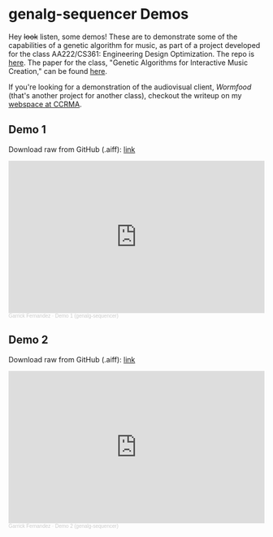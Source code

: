 # genalg-sequencer Demos

Hey ~~look~~ listen, some demos! These are to demonstrate some of the
capabilities of a genetic algorithm for music, as part of a project developed
for the class AA222/CS361: Engineering Design Optimization. The repo is
[here](https://github.com/garrickf/genalg-sequencer). The paper for the class,
"Genetic Algorithms for Interactive Music Creation," can be found
[here](https://raw.githubusercontent.com/garrickf/genalg-sequencer/main/tex/paper.pdf).

If you're looking for a demonstration of the audiovisual client, _Wormfood_
(that's another project for another class), checkout the writeup on my
[webspace at CCRMA](https://ccrma.stanford.edu/~gfaerr/220a/final/).

## Demo 1

Download raw from GitHub (.aiff):
[link](https://raw.githubusercontent.com/garrickf/genalg-sequencer-demos/main/demo1.aiff)

<iframe width="100%" height="300" scrolling="no" frameborder="no" allow="autoplay" src="https://w.soundcloud.com/player/?url=https%3A//api.soundcloud.com/tracks/1059243223&color=%23ff5500&auto_play=false&hide_related=false&show_comments=true&show_user=true&show_reposts=false&show_teaser=true&visual=true"></iframe><div style="font-size: 10px; color: #cccccc;line-break: anywhere;word-break: normal;overflow: hidden;white-space: nowrap;text-overflow: ellipsis; font-family: Interstate,Lucida Grande,Lucida Sans Unicode,Lucida Sans,Garuda,Verdana,Tahoma,sans-serif;font-weight: 100;"><a href="https://soundcloud.com/user-598440261" title="Garrick Fernandez" target="_blank" style="color: #cccccc; text-decoration: none;">Garrick Fernandez</a> · <a href="https://soundcloud.com/user-598440261/demo-1-genalg-sequencer" title="Demo 1 (genalg-sequencer)" target="_blank" style="color: #cccccc; text-decoration: none;">Demo 1 (genalg-sequencer)</a></div>

## Demo 2

Download raw from GitHub (.aiff):
[link](https://raw.githubusercontent.com/garrickf/genalg-sequencer-demos/main/demo2.aiff)

<iframe width="100%" height="300" scrolling="no" frameborder="no" allow="autoplay" src="https://w.soundcloud.com/player/?url=https%3A//api.soundcloud.com/tracks/1059542422&color=%23ff5500&auto_play=false&hide_related=false&show_comments=true&show_user=true&show_reposts=false&show_teaser=true&visual=true"></iframe><div style="font-size: 10px; color: #cccccc;line-break: anywhere;word-break: normal;overflow: hidden;white-space: nowrap;text-overflow: ellipsis; font-family: Interstate,Lucida Grande,Lucida Sans Unicode,Lucida Sans,Garuda,Verdana,Tahoma,sans-serif;font-weight: 100;"><a href="https://soundcloud.com/user-598440261" title="Garrick Fernandez" target="_blank" style="color: #cccccc; text-decoration: none;">Garrick Fernandez</a> · <a href="https://soundcloud.com/user-598440261/demo-2" title="Demo 2 (genalg-sequencer)" target="_blank" style="color: #cccccc; text-decoration: none;">Demo 2 (genalg-sequencer)</a></div>
